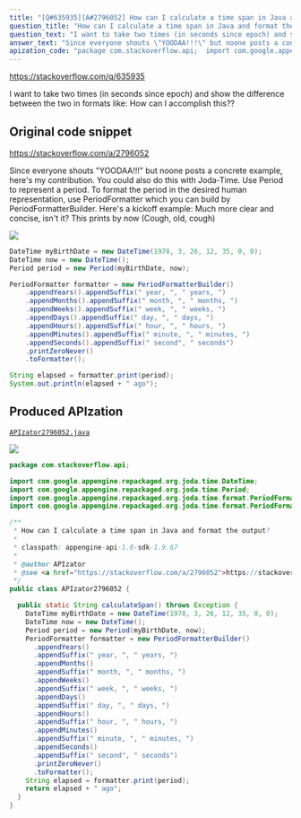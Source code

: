 ```yaml
---
title: "[Q#635935][A#2796052] How can I calculate a time span in Java and format the output?"
question_title: "How can I calculate a time span in Java and format the output?"
question_text: "I want to take two times (in seconds since epoch) and show the difference between the two in formats like: How can I accomplish this??"
answer_text: "Since everyone shouts \"YOODAA!!!\" but noone posts a concrete example, here's my contribution. You could also do this with Joda-Time. Use Period to represent a period. To format the period in the desired human representation, use PeriodFormatter which you can build by PeriodFormatterBuilder. Here's a kickoff example: Much more clear and concise, isn't it? This prints by now (Cough, old, cough)"
apization_code: "package com.stackoverflow.api;  import com.google.appengine.repackaged.org.joda.time.DateTime; import com.google.appengine.repackaged.org.joda.time.Period; import com.google.appengine.repackaged.org.joda.time.format.PeriodFormatter; import com.google.appengine.repackaged.org.joda.time.format.PeriodFormatterBuilder;  /**  * How can I calculate a time span in Java and format the output?  *  * classpath: appengine-api-1.0-sdk-1.9.67  *  * @author APIzator  * @see <a href=\"https://stackoverflow.com/a/2796052\">https://stackoverflow.com/a/2796052</a>  */ public class APIzator2796052 {    public static String calculateSpan() throws Exception {     DateTime myBirthDate = new DateTime(1978, 3, 26, 12, 35, 0, 0);     DateTime now = new DateTime();     Period period = new Period(myBirthDate, now);     PeriodFormatter formatter = new PeriodFormatterBuilder()       .appendYears()       .appendSuffix(\" year, \", \" years, \")       .appendMonths()       .appendSuffix(\" month, \", \" months, \")       .appendWeeks()       .appendSuffix(\" week, \", \" weeks, \")       .appendDays()       .appendSuffix(\" day, \", \" days, \")       .appendHours()       .appendSuffix(\" hour, \", \" hours, \")       .appendMinutes()       .appendSuffix(\" minute, \", \" minutes, \")       .appendSeconds()       .appendSuffix(\" second\", \" seconds\")       .printZeroNever()       .toFormatter();     String elapsed = formatter.print(period);     return elapsed + \" ago\";   } }"
---
```


https://stackoverflow.com/q/635935

I want to take two times (in seconds since epoch) and show the difference between the two in formats like:
How can I accomplish this??



## Original code snippet

https://stackoverflow.com/a/2796052

Since everyone shouts &quot;YOODAA!!!&quot; but noone posts a concrete example, here&#x27;s my contribution.
You could also do this with Joda-Time. Use Period to represent a period. To format the period in the desired human representation, use PeriodFormatter which you can build by PeriodFormatterBuilder.
Here&#x27;s a kickoff example:
Much more clear and concise, isn&#x27;t it?
This prints by now
(Cough, old, cough)

<div class="code-logo"><img src="/stackoverflow.png" /></div>

```java
DateTime myBirthDate = new DateTime(1978, 3, 26, 12, 35, 0, 0);
DateTime now = new DateTime();
Period period = new Period(myBirthDate, now);

PeriodFormatter formatter = new PeriodFormatterBuilder()
    .appendYears().appendSuffix(" year, ", " years, ")
    .appendMonths().appendSuffix(" month, ", " months, ")
    .appendWeeks().appendSuffix(" week, ", " weeks, ")
    .appendDays().appendSuffix(" day, ", " days, ")
    .appendHours().appendSuffix(" hour, ", " hours, ")
    .appendMinutes().appendSuffix(" minute, ", " minutes, ")
    .appendSeconds().appendSuffix(" second", " seconds")
    .printZeroNever()
    .toFormatter();

String elapsed = formatter.print(period);
System.out.println(elapsed + " ago");
```

## Produced APIzation

[`APIzator2796052.java`](https://github.com/pasqualesalza/apization-temp-data/raw/master/search/APIzator2796052.java)

<div class="code-logo"><img src="/apizator.png" /></div>

```java
package com.stackoverflow.api;

import com.google.appengine.repackaged.org.joda.time.DateTime;
import com.google.appengine.repackaged.org.joda.time.Period;
import com.google.appengine.repackaged.org.joda.time.format.PeriodFormatter;
import com.google.appengine.repackaged.org.joda.time.format.PeriodFormatterBuilder;

/**
 * How can I calculate a time span in Java and format the output?
 *
 * classpath: appengine-api-1.0-sdk-1.9.67
 *
 * @author APIzator
 * @see <a href="https://stackoverflow.com/a/2796052">https://stackoverflow.com/a/2796052</a>
 */
public class APIzator2796052 {

  public static String calculateSpan() throws Exception {
    DateTime myBirthDate = new DateTime(1978, 3, 26, 12, 35, 0, 0);
    DateTime now = new DateTime();
    Period period = new Period(myBirthDate, now);
    PeriodFormatter formatter = new PeriodFormatterBuilder()
      .appendYears()
      .appendSuffix(" year, ", " years, ")
      .appendMonths()
      .appendSuffix(" month, ", " months, ")
      .appendWeeks()
      .appendSuffix(" week, ", " weeks, ")
      .appendDays()
      .appendSuffix(" day, ", " days, ")
      .appendHours()
      .appendSuffix(" hour, ", " hours, ")
      .appendMinutes()
      .appendSuffix(" minute, ", " minutes, ")
      .appendSeconds()
      .appendSuffix(" second", " seconds")
      .printZeroNever()
      .toFormatter();
    String elapsed = formatter.print(period);
    return elapsed + " ago";
  }
}

```